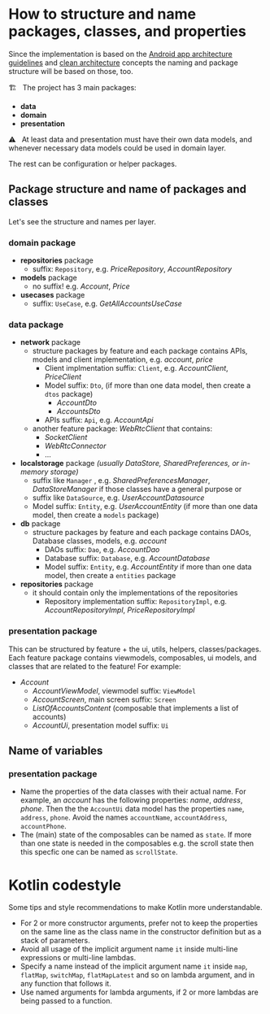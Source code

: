 # How to structure and name packages, classes, and properties
Since the implementation is based on the [Android app architecture guidelines](https://developer.android.com/topic/architecture) and [clean architecture](https://www.raywenderlich.com/3595916-clean-architecture-tutorial-for-android-getting-started) concepts
the naming and package structure will be based on those, too.

🏗️ &nbsp; The project has 3 main packages:
- **data**
- **domain**
- **presentation**

⚠️ &nbsp; At least data and presentation must have their own data models, and whenever necessary data models could be used in domain layer.

The rest can be configuration or helper packages.

## Package structure and name of packages and classes
Let's see the structure and names per layer.
### domain package
- **repositories** package
  - suffix: `Repository`, e.g. _PriceRepository_, _AccountRepository_
- **models** package
  - no suffix! e.g. _Account_, _Price_
- **usecases** package
  - suffix: `UseCase`, e.g. _GetAllAccountsUseCase_

### data package
- **network** package
  - structure packages by feature and each package contains APIs, models and client implementation, e.g. _account_, _price_
    - Client implmentation suffix: `Client`, e.g. _AccountClient_, _PriceClient_
    - Model suffix: `Dto`, (if more than one data model, then create a `dtos` package)
      - _AccountDto_
      - _AccountsDto_
    - APIs suffix: `Api`, e.g. _AccountApi_
  - another feature package: _WebRtcClient_ that contains:
    - _SocketClient_
    - _WebRtcConnector_
    - …
- **localstorage** package _(usually DataStore, SharedPreferences, or in-memory storage)_
  - suffix like `Manager` , e.g. _SharedPreferencesManager_, _DataStoreManager_ if those classes have a general purpose or
  - suffix like `DataSource`, e.g. _UserAccountDatasource_
  - Model suffix: `Entity`, e.g. _UserAccountEntity_ (if more than one data model, then create a `models` package)
- **db** package
  - structure packages by feature and each package contains DAOs, Database classes, models, e.g. _account_
    - DAOs suffix: `Dao`, e.g. _AccountDao_
    - Database suffix: `Database`, e.g. _AccountDatabase_
    - Model suffix: `Entity`, e.g. _AccountEntity_ if more than one data model, then create a `entities` package
- **repositories** package
  - it should contain only the implementations of the repositories
    - Repository implementation suffix: `RepositoryImpl`, e.g. _AccountRepositoryImpl_, _PriceRepositoryImpl_

### presentation package
This can be structured by feature + the ui, utils, helpers, classes/packages. Each feature package contains viewmodels, composables, ui models, and
classes that are related to the feature! For example:
- _Account_
  - _AccountViewModel_, viewmodel suffix: `ViewModel`
  - _AccountScreen_, main screen suffix: `Screen`
  - _ListOfAccountsContent_ (composable that implements a list of accounts)
  - _AccountUi_, presentation model suffix: `Ui`


## Name of variables
### presentation package
- Name the properties of the data classes with their actual name. For example, an _account_ has the following properties: _name_, _address_, _phone_. Then the the `AccountUi` data model has the properties `name`, `address`, `phone`. Avoid the names `accountName`, `accountAddress`, `accountPhone`.
- The (main) state of the composables can be named as `state`. If more than one state is needed in the composables e.g. the scroll state then this specfic one can be named as `scrollState`.


# Kotlin codestyle
Some tips and style recommendations to make Kotlin more understandable.
- For 2 or more constructor arguments, prefer not to keep the properties on the same line as the class name in the constructor definition but as a stack of parameters.
- Avoid all usage of the implicit argument name `it` inside multi-line expressions or multi-line lambdas.
- Specify a name instead of the implicit argument name `it` inside `map`, `flatMap`, `switchMap`, `flatMapLatest` and so on lambda argument, and in any function that follows it.
- Use named arguments for lambda arguments, if 2 or more lambdas are being passed to a function.
